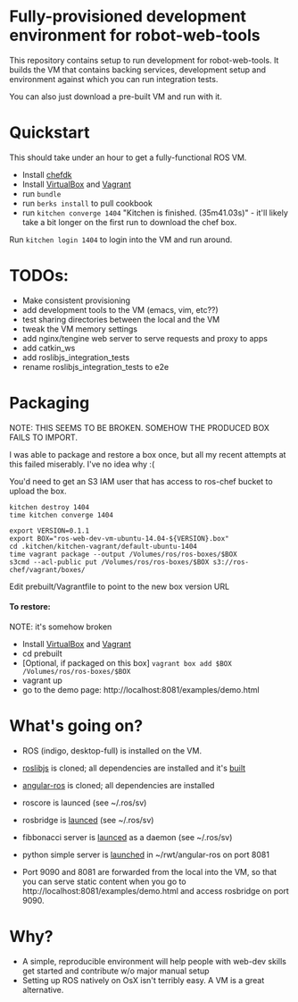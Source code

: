# Fully-provisioned development environment for robot-web-tools

This repository contains setup to run development for
robot-web-tools. It builds the VM that contains backing services,
development setup and environment against which you can run
integration tests.

You can also just download a pre-built VM and run with it.

# Quickstart

This should take under an hour to get a fully-functional ROS VM.

 * Install [chefdk](http://www.getchef.com/downloads/chef-dk/mac/)
 * Install [VirtualBox](https://www.virtualbox.org/wiki/Downloads) and [Vagrant](https://www.vagrantup.com/downloads)
 * run `bundle`
 * run `berks install` to pull cookbook
 * run `kitchen converge 1404`
    "Kitchen is finished. (35m41.03s)" - it'll likely take a bit longer on the first run to download the chef box.

Run `kitchen login 1404` to login into the VM and run around.


# TODOs:

 * Make consistent provisioning
 * add development tools to the VM (emacs, vim, etc??)
 * test sharing directories between the local and the VM
 * tweak the VM memory settings
 * add nginx/tengine web server to serve requests and proxy to apps
 * add catkin_ws
 * add roslibjs_integration_tests
 * rename roslibjs_integration_tests to e2e

# Packaging

NOTE: THIS SEEMS TO BE BROKEN. SOMEHOW THE PRODUCED BOX FAILS TO IMPORT.

I was able to package and restore a box once, but all my recent
attempts at this failed miserably. I've no idea why :(

You'd need to get an S3 IAM user that has access to ros-chef bucket to upload the box.

    kitchen destroy 1404
    time kitchen converge 1404

    export VERSION=0.1.1
    export BOX="ros-web-dev-vm-ubuntu-14.04-${VERSION}.box"
    cd .kitchen/kitchen-vagrant/default-ubuntu-1404
    time vagrant package --output /Volumes/ros/ros-boxes/$BOX
    s3cmd --acl-public put /Volumes/ros/ros-boxes/$BOX s3://ros-chef/vagrant/boxes/

Edit prebuilt/Vagrantfile to point to the new box version URL

#### To restore:

NOTE: it's somehow broken

 * Install [VirtualBox](https://www.virtualbox.org/wiki/Downloads) and [Vagrant](https://www.vagrantup.com/downloads)
 * cd prebuilt
 * [Optional, if packaged on this box] `vagrant box add $BOX /Volumes/ros/ros-boxes/$BOX`
 * vagrant up
 * go to the demo page: http://localhost:8081/examples/demo.html

# What's going on?
 * ROS (indigo, desktop-full) is installed on the VM.
 * [roslibjs](https://github.com/RobotWebTools/roslibjs) is cloned; all dependencies are installed
   and it's [built](https://github.com/ros-chef/ros-web-dev/blob/master/recipes/rwt_dev_setup.rb#L39)
 * [angular-ros](https://github.com/syrnick/angular-ros) is cloned; all dependencies are installed

 * roscore is launced (see ~/.ros/sv)
 * rosbridge is [launced](https://github.com/ros-chef/ros-web-dev/blob/master/recipes/default.rb#L51) (see ~/.ros/sv)
 * fibbonacci server is [launced](https://github.com/ros-chef/ros-web-dev/blob/master/recipes/default.rb#L57)
   as a daemon (see ~/.ros/sv)

 * python simple server is
   [launched](https://github.com/ros-chef/ros-web-dev/blob/master/recipes/angular_ros.rb#L20)
   in ~/rwt/angular-ros on port 8081

 * Port 9090 and 8081 are forwarded from the local into the VM, so
   that you can serve static content when you go to
   http://localhost:8081/examples/demo.html and access rosbridge on port 9090.

# Why?

 * A simple, reproducible environment will help people with web-dev skills get started and contribute w/o major manual setup
 * Setting up ROS natively on OsX isn't terribly easy. A VM is a great alternative.
